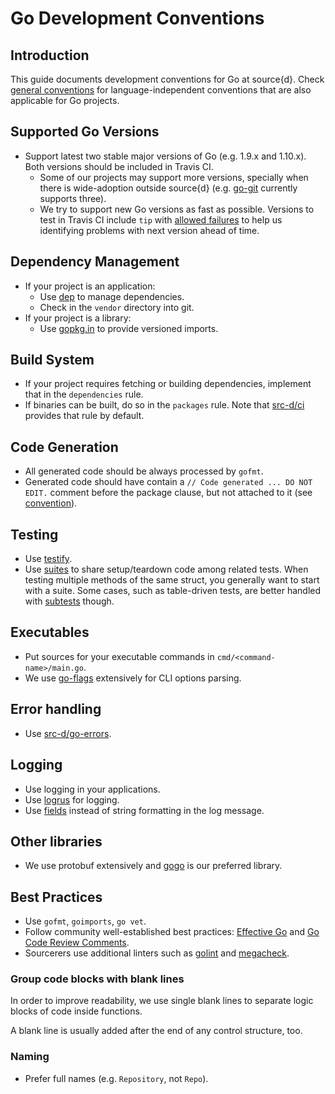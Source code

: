 
# Go Development Conventions

## Introduction

This guide documents development conventions for Go at source{d}. Check [general conventions](conventions.md) for language-independent conventions that are also applicable for Go projects.

## Supported Go Versions

* Support latest two stable major versions of Go (e.g. 1.9.x and 1.10.x). Both versions should be included in Travis CI.
  * Some of our projects may support more versions, specially when there is wide-adoption outside source{d} (e.g. [go-git](https://github.com/src-d/go-git) currently supports three).
  * We try to support new Go versions as fast as possible. Versions to test in Travis CI include `tip` with [allowed failures](https://docs.travis-ci.com/user/customizing-the-build#Rows-that-are-Allowed-to-Fail) to help us identifying problems with next version ahead of time.

## Dependency Management

* If your project is an application:
  * Use [dep](https://github.com/golang/dep) to manage dependencies.
  * Check in the `vendor` directory into git.
* If your project is a library:
  * Use [gopkg.in](http://labix.org/gopkg.in) to provide versioned imports.

## Build System

* If your project requires fetching or building dependencies, implement that in the `dependencies` rule.
* If binaries can be built, do so in the `packages` rule. Note that [src-d/ci](https://github.com/src-d/ci) provides that rule by default.

## Code Generation

* All generated code should be always processed by `gofmt`.
* Generated code should have contain a `// Code generated ... DO NOT EDIT.` comment before the package clause, but not attached to it (see [convention](https://github.com/golang/go/issues/13560#issuecomment-288457920)).

## Testing

* Use [testify](https://github.com/stretchr/testify).
* Use [suites](https://github.com/stretchr/testify#suite-package) to share setup/teardown code among related tests. When testing multiple methods of the same struct, you generally want to start with a suite. Some cases, such as table-driven tests, are better handled with [subtests](https://blog.golang.org/subtests) though.

## Executables

* Put sources for your executable commands in `cmd/<command-name>/main.go`.
* We use [go-flags](https://github.com/jessevdk/go-flags) extensively for CLI options parsing.

## Error handling

* Use [src-d/go-errors](https://github.com/src-d/go-errors).

## Logging

* Use logging in your applications.
* Use [logrus](https://github.com/sirupsen/logrus) for logging.
* Use [fields](https://github.com/sirupsen/logrus#fields) instead of string formatting in the log message.

## Other libraries

* We use protobuf extensively and [gogo](https://github.com/gogo/protobuf) is our preferred library.

## Best Practices

* Use `gofmt`, `goimports`, `go vet`.
* Follow community well-established best practices: [Effective Go](https://golang.org/doc/effective_go.html) and [Go Code Review Comments](https://github.com/golang/go/wiki/CodeReviewComments).
* Sourcerers use additional linters such as [golint](https://github.com/golang/lint) and [megacheck](https://github.com/dominikh/go-tools/tree/master/cmd/megacheck).

### Group code blocks with blank lines

In order to improve readability, we use single blank lines to separate logic blocks of code inside functions.

A blank line is usually added after the end of any control structure, too.

### Naming

* Prefer full names (e.g. `Repository`, not `Repo`).
